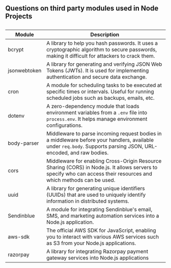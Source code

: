 ## Questions on third party modules used in Node Projects

##  

| Module       | Description                                                  |
| ------------ | ------------------------------------------------------------ |
| bcrypt       | A library to help you hash passwords. It uses a cryptographic algorithm to secure passwords, making it difficult for attackers to crack them. |
| jsonwebtoken | A library for generating and verifying JSON Web Tokens (JWTs). It is used for implementing authentication and secure data exchange. |
| cron         | A module for scheduling tasks to be executed at specific times or intervals. Useful for running scheduled jobs such as backups, emails, etc. |
| dotenv       | A zero-dependency module that loads environment variables from a `.env` file into `process.env`. It helps manage environment configurations. |
| body-parser  | Middleware to parse incoming request bodies in a middleware before your handlers, available under `req.body`. Supports parsing JSON, URL-encoded, and raw bodies. |
| cors         | Middleware for enabling Cross-Origin Resource Sharing (CORS) in Node.js. It allows servers to specify who can access their resources and which methods can be used. |
| uuid         | A library for generating unique identifiers (UUIDs) that are used to uniquely identify information in distributed systems. |
| Sendinblue   | A module for integrating Sendinblue's email, SMS, and marketing automation services into a Node.js application. |
| aws-sdk      | The official AWS SDK for JavaScript, enabling you to interact with various AWS services such as S3 from your Node.js applications. |
| razorpay     | A library for integrating Razorpay payment gateway services into Node.js applications |

